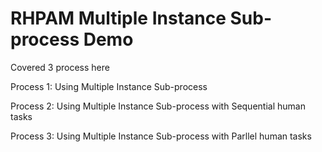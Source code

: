 RHPAM Multiple Instance Sub-process Demo
=========================================

Covered 3 process here

Process 1: Using Multiple Instance Sub-process

Process 2: Using Multiple Instance Sub-process with Sequential human tasks

Process 3: Using Multiple Instance Sub-process with Parllel human tasks
